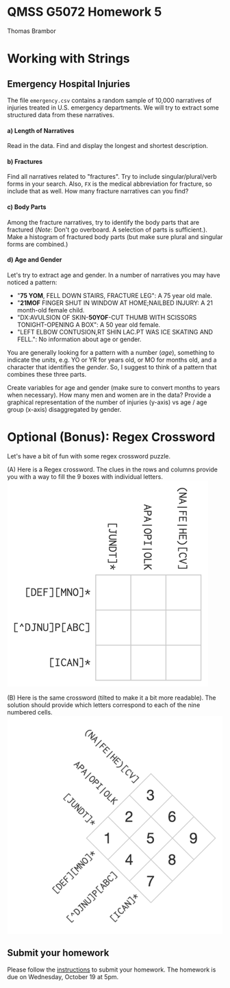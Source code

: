 
# QMSS G5072 Homework 5
Thomas Brambor  

# Working with Strings

## Emergency Hospital Injuries 

The file `emergency.csv` contains a random sample of 10,000 narratives of injuries treated in U.S. emergency departments. We will try to extract some structured data from these narratives.

#### a) Length of Narratives

Read in the data. Find and display the longest and shortest description.

#### b) Fractures

Find all narratives related to "fractures". Try to include singular/plural/verb forms in your search. Also, `FX` is the medical abbreviation for fracture, so include that as well. How many fracture narratives can you find?

#### c) Body Parts

Among the fracture narratives, try to identify the body parts that are fractured (_Note_: Don't go overboard. A selection of parts is sufficient.). Make a histogram of fractured body parts (but make sure plural and singular forms are combined.)

#### d) Age and Gender

Let's try to extract age and gender. In a number of narratives you may have noticed a pattern:

  * "**75 YOM**, FELL DOWN STAIRS, FRACTURE LEG": A 75 year old male.
  * "**21MOF** FINGER SHUT IN WINDOW AT HOME;NAILBED INJURY: A 21 month-old female child.
  * "DX:AVULSION OF SKIN-**50YOF**-CUT THUMB WITH SCISSORS TONIGHT-OPENING A BOX": A 50 year old female.
  * "LEFT ELBOW CONTUSION,RT SHIN LAC.PT WAS ICE SKATING AND FELL.": No information about age or gender.
  
  You are generally looking for a pattern with a number (_age_), something to indicate the _units_, e.g. YO or YR for years old, or MO for months old, and a character that identifies the _gender_. So, I suggest to think of a pattern that combines these three parts. 
  
  Create variables for age and gender (make sure to convert months to years when necessary). How many men and women are in the data? Provide a graphical representation of the number of injuries (y-axis) vs age / age group (x-axis) disaggregated by gender.
 
# Optional (Bonus): Regex Crossword

Let's have a bit of fun with some regex crossword puzzle. 

(A) Here is a Regex crossword. The clues in the rows and columns provide you with a way to fill the 9 boxes with individual letters. 
![](regex_password_empty.png) 

(B) Here is the same crossword (tilted to make it a bit more readable). The solution should provide which letters correspond to each of the nine numbered cells. 
![](regex_crossword_numbered.png)

## Submit your homework

Please follow the [instructions](/Exercises/homework_submission_instructions.md) to submit your homework. The homework is due on Wednesday, October 19 at 5pm.
